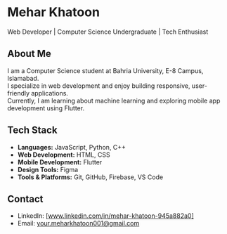 # Mehar Khatoon

Web Developer | Computer Science Undergraduate | Tech Enthusiast

## About Me

I am a Computer Science student at Bahria University, E-8 Campus, Islamabad.  
I specialize in web development and enjoy building responsive, user-friendly applications.  
Currently, I am learning about machine learning and exploring mobile app development using Flutter.

## Tech Stack

- **Languages:** JavaScript, Python, C++
- **Web Development:** HTML, CSS
- **Mobile Development:** Flutter
- **Design Tools:** Figma
- **Tools & Platforms:** Git, GitHub, Firebase, VS Code

## Contact

- LinkedIn: [www.linkedin.com/in/mehar-khatoon-945a882a0]   
- Email: your.meharkhatoon001@gmail.com
